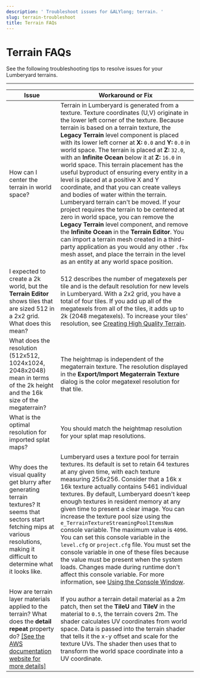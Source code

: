 ```yaml
---
description: ' Troubleshoot issues for &ALYlong; terrain. '
slug: terrain-troubleshoot
title: Terrain FAQs
---
```

# Terrain FAQs<a name="terrain-troubleshoot"></a>

See the following troubleshooting tips to resolve issues for your Lumberyard terrains\.


****  

| Issue | Workaround or Fix | 
| --- | --- | 
|  How can I center the terrain in world space?  |   Terrain in Lumberyard is generated from a texture\. Texture coordinates \(U,V\) originate in the lower left corner of the texture\. Because terrain is based on a terrain texture, the **Legacy Terrain** level component is placed with its lower left corner at **X:** `0.0` and **Y:** `0.0` in world space\. The terrain is placed at **Z:** `32.0`, with an **Infinite Ocean** below it at **Z:** `16.0` in world space\. This terrain placement has the useful byproduct of ensuring every entity in a level is placed at a positive X and Y coordinate, and that you can create valleys and bodies of water within the terrain\.   Lumberyard terrain can't be moved\. If your project requires the terrain to be centered at zero in world space, you can remove the **Legacy Terrain** level component, and remove the **Infinite Ocean** in the **Terrain Editor**\. You can import a terrain mesh created in a third\-party application as you would any other `.fbx` mesh asset, and place the terrain in the level as an entity at any world space position\.   | 
|  I expected to create a 2k world, but the **Terrain Editor** shows tiles that are sized 512 in a 2x2 grid\. What does this mean?  |  512 describes the number of megatexels per tile and is the default resolution for new levels in Lumberyard\. With a 2x2 grid, you have a total of four tiles\. If you add up all of the megatexels from all of the tiles, it adds up to 2k \(2048 megatexels\)\. To increase your tiles' resolution, see [Creating High Quality Terrain](/docs/userguide/terrain/high-quality.md)\.  | 
|  What does the resolution \(512x512, 1024x1024, 2048x2048\) mean in terms of the 2k height and the 16k size of the megaterrain?  |  The heightmap is independent of the megaterrain texture\. The resolution displayed in the **Export/Import Megaterrain Texture** dialog is the color megatexel resolution for that tile\.  | 
|  What is the optimal resolution for imported splat maps?  |  You should match the heightmap resolution for your splat map resolutions\.  | 
|  Why does the visual quality get blurry after generating terrain textures? It seems that sectors start fetching mips at various resolutions, making it difficult to determine what it looks like\.   |  Lumberyard uses a texture pool for terrain textures\. Its default is set to retain 64 textures at any given time, with each texture measuring 256x256\. Consider that a 16k x 16k texture actually contains 5461 individual textures\. By default, Lumberyard doesn't keep enough textures in resident memory at any given time to present a clear image\. You can increase the texture pool size using the `e_TerrainTextureStreamingPoolItemsNum` console variable\. The maximum value is `4096`\.  You can set this console variable in the `level.cfg` or `project.cfg` file\. You must set the console variable in one of these files because the value must be present when the system loads\. Changes made during runtime don't affect this console variable\. For more information, see [Using the Console Window](console-intro.md)\.  | 
|  How are terrain layer materials applied to the terrain? What does the **detail repeat** property do?  [\[See the AWS documentation website for more details\]](http://docs.aws.amazon.com/lumberyard/latest/userguide/terrain-troubleshoot.html)  | If you author a terrain detail material as a 2m patch, then set the **TileU** and **TileV** in the material to `0.5`, the terrain covers 2m\. The shader calculates UV coordinates from world space\. Data is passed into the terrain shader that tells it the x\-y offset and scale for the texture UVs\. The shader then uses that to transform the world space coordinate into a UV coordinate\. | 